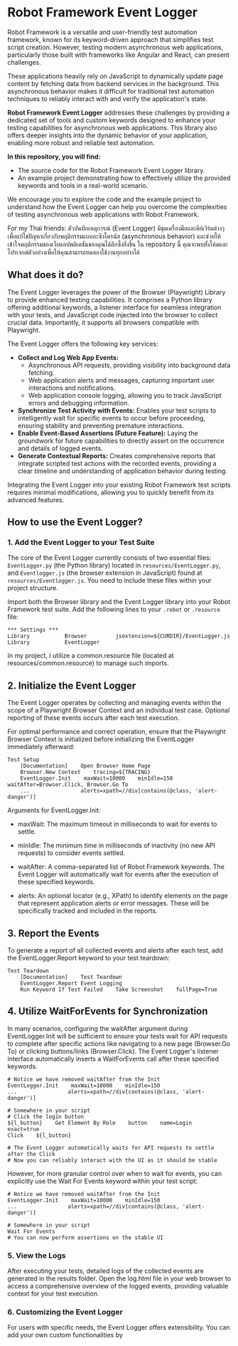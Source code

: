 # Robot Framework Event Logger

Robot Framework is a versatile and user-friendly test automation framework, known for its keyword-driven approach that simplifies test script creation. However, testing modern asynchronous web applications, particularly those built with frameworks like Angular and React, can present challenges.

These applications heavily rely on JavaScript to dynamically update page content by fetching data from backend services in the background. This asynchronous behavior makes it difficult for traditional test automation techniques to reliably interact with and verify the application's state.

**Robot Framework Event Logger** addresses these challenges by providing a dedicated set of tools and custom keywords designed to enhance your testing capabilities for asynchronous web applications. This library also offers deeper insights into the dynamic behavior of your application, enabling more robust and reliable test automation.

**In this repository, you will find:**

* The source code for the Robot Framework Event Logger library.
* An example project demonstrating how to effectively utilize the provided keywords and tools in a real-world scenario.

We encourage you to explore the code and the example project to understand how the Event Logger can help you overcome the complexities of testing asynchronous web applications with Robot Framework.

For my Thai friends: ตัวบันทึกเหตุการณ์ (Event Logger) มีชุดเครื่องมือและคีย์เวิร์ดต่างๆ เพื่อแก้ไขปัญหาเกี่ยวกับพฤติกรรมแบบอะซิงโครนัส (asynchronous behavior) และช่วยให้เข้าใจพฤติกรรมของเว็บแอปพลิเคชันของคุณได้ลึกซึ้งยิ่งขึ้น ใน repository นี้ คุณจะพบทั้งโค้ดและโปรเจกต์ตัวอย่างเพื่อให้คุณสามารถทดลองใช้งานทุกอย่างได้

## What does it do?

The Event Logger leverages the power of the Browser (Playwright) Library to provide enhanced testing capabilities. It comprises a Python library offering additional keywords, a listener interface for seamless integration with your tests, and JavaScript code injected into the browser to collect crucial data. Importantly, it supports all browsers compatible with Playwright.

The Event Logger offers the following key services:

* **Collect and Log Web App Events:**
    * Asynchronous API requests, providing visibility into background data fetching.
    * Web application alerts and messages, capturing important user interactions and notifications.
    * Web application console logging, allowing you to track JavaScript errors and debugging information.
* **Synchronize Test Activity with Events:** Enables your test scripts to intelligently wait for specific events to occur before proceeding, ensuring stability and preventing premature interactions.
* **Enable Event-Based Assertions (Future Feature):** Laying the groundwork for future capabilities to directly assert on the occurrence and details of logged events.
* **Generate Contextual Reports:** Creates comprehensive reports that integrate scripted test actions with the recorded events, providing a clear timeline and understanding of application behavior during testing.

Integrating the Event Logger into your existing Robot Framework test scripts requires minimal modifications, allowing you to quickly benefit from its advanced features.

## How to use the Event Logger?

### 1. Add the Event Logger to your Test Suite

The core of the Event Logger currently consists of two essential files: `EventLogger.py` (the Python library) located in `resources/EventLogger.py`, and `Eventlogger.js` (the browser extension in JavaScript) found at `resources/Eventlogger.js`. You need to include these files within your project structure.

Import both the Browser library and the Event Logger library into your Robot Framework test suite. Add the following lines to your `.robot` or `.resource` file:

```robot
*** Settings ***
Library           Browser         jsextension=${CURDIR}/EventLogger.js
Library           EventLogger
```

In my project, I utilize a common.resource file (located at resources/common.resource) to manage such imports.

## 2. Initialize the Event Logger
The Event Logger operates by collecting and managing events within the scope of a Playwright Browser Context and an individual test case. Optional reporting of these events occurs after each test execution.

For optimal performance and correct operation, ensure that the Playwright Browser Context is initialized before initializing the EventLogger immediately afterward:

```robot
Test Setup
    [Documentation]    Open Browser Home Page
    Browser.New Context    tracing=${TRACING}
    EventLogger.Init    maxWait=10000    minIdle=150    waitAfter=Browser.Click, Browser.Go To
    ...                alerts=xpath=//div[contains(@class, 'alert-danger')]
```
Arguments for EventLogger.Init:

* maxWait: The maximum timeout in milliseconds to wait for events to settle.

* minIdle: The minimum time in milliseconds of inactivity (no new API requests) to consider events settled.

* waitAfter: A comma-separated list of Robot Framework keywords. The Event Logger will automatically wait for events after the execution of these specified keywords.

* alerts: An optional locator (e.g., XPath) to identify elements on the page that represent application alerts or error messages. These will be specifically tracked and included in the reports.

## 3. Report the Events
To generate a report of all collected events and alerts after each test, add the EventLogger.Report keyword to your test teardown:

```robot
Test Teardown
    [Documentation]    Test Teardown
    EventLogger.Report Event Logging
    Run Keyword If Test Failed    Take Screenshot    fullPage=True
```

## 4. Utilize WaitForEvents for Synchronization
In many scenarios, configuring the waitAfter argument during EventLogger.Init will be sufficient to ensure your tests wait for API requests to complete after specific actions like navigating to a new page (Browser.Go To) or clicking buttons/links (Browser.Click). The Event Logger's listener interface automatically inserts a WaitForEvents call after these specified keywords.

```robot
# Notice we have removed waitAfter from the Init
EventLogger.Init    maxWait=10000    minIdle=150
...                alerts=xpath=//div[contains(@class, 'alert-danger')]

# Somewhere in your script
# Click the login button
${l_button}    Get Element By Role    button    name=Login    exact=true
Click    ${l_button}

# The Event Logger automatically waits for API requests to settle after the Click
# Now you can reliably interact with the UI as it should be stable
```

However, for more granular control over when to wait for events, you can explicitly use the Wait For Events keyword within your test script:

```robot
# Notice we have removed waitAfter from the Init
EventLogger.Init    maxWait=10000    minIdle=150
...                alerts=xpath=//div[contains(@class, 'alert-danger')]

# Somewhere in your script
Wait For Events
# You can now perform assertions on the stable UI
```

### 5. View the Logs
After executing your tests, detailed logs of the collected events are generated in the results folder. Open the log.html file in your web browser to access a comprehensive overview of the logged events, providing valuable context for your test execution.

### 6. Customizing the Event Logger
For users with specific needs, the Event Logger offers extensibility. You can add your own custom functionalities by